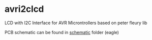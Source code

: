avri2clcd
=========

LCD with I2C Interface for AVR Microntrollers based on peter fleury lib

PCB schematic can be found in [schematic](schematic) folder (eagle)


